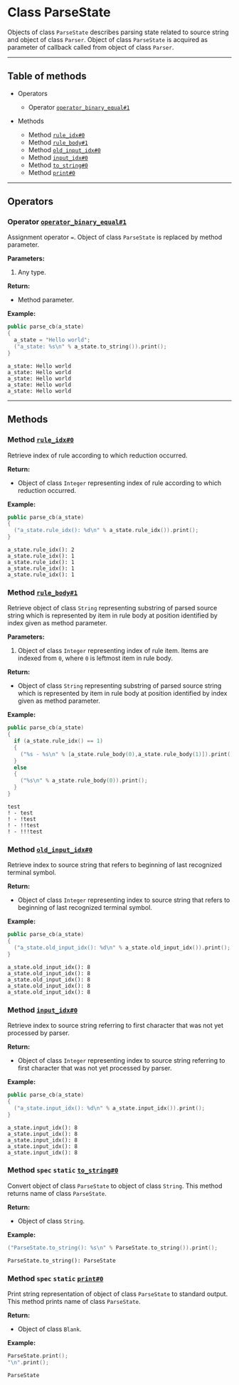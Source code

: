 # Class ParseState

Objects of class `ParseState` describes parsing state related to
source string and object of class `Parser`. Object of class `ParseState` is acquired as
parameter of callback called from object of class `Parser`.

-----

## Table of methods

* Operators

  * Operator [`operator_binary_equal#1`](#operator_binary_equal%231)

* Methods

  * Method [`rule_idx#0`](#rule_idx%230)
  * Method [`rule_body#1`](#rule_body%231)
  * Method [`old_input_idx#0`](#old_input_idx%230)
  * Method [`input_idx#0`](#input_idx%230)
  * Method [`to_string#0`](#to_string%230)
  * Method [`print#0`](#print%230)

-----

## Operators

<a name="operator_binary_equal#1" />

### Operator [`operator_binary_equal#1`](https://github.com/izuzanak/uclang/blob/master/uclang/../uclang/mods/parser_uclm/source_files/parser_module.cc#L991)

Assignment operator `=`. Object of class `ParseState` is replaced by method parameter.

**Parameters:**

1. Any type.

**Return:**

* Method parameter.

**Example:**

```cpp
public parse_cb(a_state)
{
  a_state = "Hello world";
  ("a_state: %s\n" % a_state.to_string()).print();
}
```
```
a_state: Hello world
a_state: Hello world
a_state: Hello world
a_state: Hello world
a_state: Hello world
```

-----

## Methods

<a name="rule_idx#0" />

### Method [`rule_idx#0`](https://github.com/izuzanak/uclang/blob/master/uclang/../uclang/mods/parser_uclm/source_files/parser_module.cc#L1005)

Retrieve index of rule according to which reduction occurred.

**Return:**

* Object of class `Integer` representing index of rule according to which reduction occurred.

**Example:**

```cpp
public parse_cb(a_state)
{
  ("a_state.rule_idx(): %d\n" % a_state.rule_idx()).print();
}
```
```
a_state.rule_idx(): 2
a_state.rule_idx(): 1
a_state.rule_idx(): 1
a_state.rule_idx(): 1
a_state.rule_idx(): 1
```

<a name="rule_body#1" />

### Method [`rule_body#1`](https://github.com/izuzanak/uclang/blob/master/uclang/../uclang/mods/parser_uclm/source_files/parser_module.cc#L1026)

Retrieve object of class `String` representing substring of parsed source
string which is represented by item in rule body at position identified by
index given as method parameter.

**Parameters:**

1. Object of class `Integer` representing index of rule item. Items are indexed
   from `0`, where `0` is leftmost item in rule body.

**Return:**

* Object of class `String` representing substring of parsed source string which
  is represented by item in rule body at position identified by index given as
  method parameter.

**Example:**

```cpp
public parse_cb(a_state)
{
  if (a_state.rule_idx() == 1)
  {
    ("%s - %s\n" % [a_state.rule_body(0),a_state.rule_body(1)]).print();
  }
  else
  {
    ("%s\n" % a_state.rule_body(0)).print();
  }
}
```
```
test
! - test
! - !test
! - !!test
! - !!!test
```

<a name="old_input_idx#0" />

### Method [`old_input_idx#0`](https://github.com/izuzanak/uclang/blob/master/uclang/../uclang/mods/parser_uclm/source_files/parser_module.cc#L1080)

Retrieve index to source string that refers to beginning of last recognized
terminal symbol.

**Return:**

* Object of class `Integer` representing index to source string that refers to
  beginning of last recognized terminal symbol.

**Example:**

```cpp
public parse_cb(a_state)
{
  ("a_state.old_input_idx(): %d\n" % a_state.old_input_idx()).print();
}
```
```
a_state.old_input_idx(): 8
a_state.old_input_idx(): 8
a_state.old_input_idx(): 8
a_state.old_input_idx(): 8
a_state.old_input_idx(): 8
```

<a name="input_idx#0" />

### Method [`input_idx#0`](https://github.com/izuzanak/uclang/blob/master/uclang/../uclang/mods/parser_uclm/source_files/parser_module.cc#L1101)

Retrieve index to source string referring to first character that was not yet
processed by parser.

**Return:**

* Object of class `Integer` representing index to source string referring to
  first character that was not yet processed by parser.

**Example:**

```cpp
public parse_cb(a_state)
{
  ("a_state.input_idx(): %d\n" % a_state.input_idx()).print();
}
```
```
a_state.input_idx(): 8
a_state.input_idx(): 8
a_state.input_idx(): 8
a_state.input_idx(): 8
a_state.input_idx(): 8
```

<a name="to_string#0" />

### Method `spec` `static` [`to_string#0`](https://github.com/izuzanak/uclang/blob/master/uclang/../uclang/mods/parser_uclm/source_files/parser_module.cc#L1122)

Convert object of class `ParseState` to object of class `String`.
This method returns name of class `ParseState`.

**Return:**

* Object of class `String`.

**Example:**

```cpp
("ParseState.to_string(): %s\n" % ParseState.to_string()).print();
```
```
ParseState.to_string(): ParseState
```

<a name="print#0" />

### Method `spec` `static` [`print#0`](https://github.com/izuzanak/uclang/blob/master/uclang/../uclang/mods/parser_uclm/source_files/parser_module.cc#L1131)

Print string representation of object of class `ParseState` to standard output.
This method prints name of class `ParseState`.

**Return:**

* Object of class `Blank`.

**Example:**

```cpp
ParseState.print();
"\n".print();
```
```
ParseState
```
